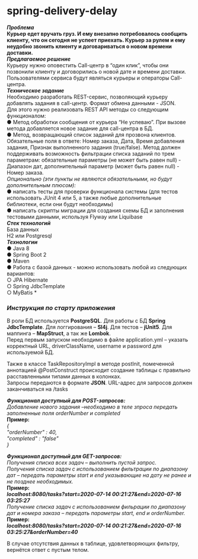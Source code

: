 # spring-delivery-delay
***Проблема***<br>
**Курьер едет вручать груз. И ему внезапно потребовалось сообщить клиенту, что он сегодня не успеет приехать. 
Курьер за рулем и ему неудобно звонить клиенту и договариваться о новом времени доставки.** <br>
***Предлагаемое решение*** <br>
Курьеру нужно оповестить Call-центр в “один клик”, чтобы они позвонили клиенту и договорились о новой дате и времени доставки. 
Пользователями сервиса будут являться курьеры и операторы Call-центра. <br>
***Техническое задание***<br>
Необходимо разработать REST-сервис, позволяющий курьеру добавлять задания в call-центр. Формат обмена данными - JSON. <br>
Для этого нужно реализовать REST API методы со следующим функционалом: <br>
● Метод обработки сообщения от курьера “Не успеваю”. При вызове метода добавляется новое задание для call-центра в БД. <br>
● Метод, возвращающий список заданий для прозвона клиентов. 
Обязательные поля в ответе: ​Номер заказа​, ​Дата, Время добавления задания, Признак выполненного задания (true/false)​. 
Метод должен поддерживать возможность фильтрации списка заданий по трем параметрам: обязательные параметры (не может быть равен null) - Диапазон дат​, 
дополнительный параметр (может быть равен null) - ​Номер заказа​. <br>
*Опционально (эти пункты не являются обязательными, но будут дополнительным плюсом):* <br>
● написать тесты для проверки функционала системы (для тестов использовать JUnit 4 или 5, а также любые дополнительные библиотеки, если они будут необходимы) <br>
● написать скрипты миграции для создания схемы БД и заполнения тестовыми данными, используя Flyway или Liquibase <br>
***Стек технологий*** <br>
База данных <br>
H2 или Postgresql <br>
***Технологии*** <br>
● Java 8 <br>
● Spring Boot 2 <br>
● Maven <br>
● Работа с базой данных - можно использовать любой из следующих вариантов: <br>
○ JPA Hibernate <br>
○ Spring JdbcTemplate <br>
○ MyBatis *<br>

### *Инструкция по старту приложения*
В роли БД используется **PostgreSQL**. Для работы с БД **Spring JdbcTemplate**. Для логгирования – **Sl4j**. Для тестов – **jUnit5**. 
Для маппинга – **MapStruct**, а так же **Lombok**.<br>
Перед первым запуском необходимо в файле application.yml – указать корректный URL, driverClassName, username и password  для используемой БД.<br>

Также в классе TaskRepositoryImpl в методе postInit, помеченной аннотацией @PostConstruct происходит создание таблицы с правильно расставленными типами данных в колонках.<br>
Запросы передаются в формате **JSON**. URL-адрес для запросов должен заканчиваться на /tasks<br>

***Функционал доступный для POST-запросов:***<br>
*Добавление нового задания –необходимо в теле зпроса передать заполненные поля orderNumber и completed*<br>
**Пример:**<br>
*{<br>
    "orderNumber" : 40,<br>
    "completed" : "false"<br>
 }*<br>

***Функционал доступный для GET-запросов:***<br>
*Получения списка всех задач – выполнить пустой запрос.<br>
Получения списка задач с использованием фильтрации по диапазону дат 
– передать параметры start и end указывающие на дату не ранее и не позднее необходимых.<br>*
**Пример:**<br>
***localhost:8080/tasks?start=2020-07-14 00:21:27&end=2020-07-16 03:25:27***<br>
*Получение списка задач с использованием фильрации по диапазону дат и номера заказа – передать параметры start, end и orderNumber.<br>*
**Пример:**<br>
***localhost:8080/tasks?start=2020-07-14 00:21:27&end=2020-07-16 03:25:27&orderNumber=40***<br>

В случае отсутствия данных в таблице, удовлетворяющих фильтру, вернётся  ответ с пустым телом.<br>



